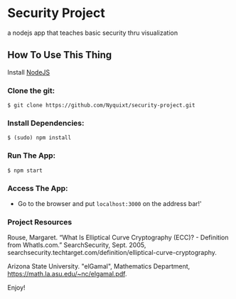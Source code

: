 # Security Project
a nodejs app that teaches basic security thru visualization

## How To Use This Thing

Install [NodeJS](https://nodejs.org/en/)

### Clone the git:

  `$ git clone https://github.com/Nyquixt/security-project.git`
  
### Install Dependencies:

  `$ (sudo) npm install`
  
### Run The App:

  `$ npm start`
  
### Access The App: 

  - Go to the browser and put `localhost:3000` on the address bar!'

### Project Resources

Rouse, Margaret. “What Is Elliptical Curve Cryptography (ECC)? - Definition from WhatIs.com.” SearchSecurity, Sept. 2005, searchsecurity.techtarget.com/definition/elliptical-curve-cryptography.

Arizona State University. "elGamal", Mathematics Department, https://math.la.asu.edu/~nc/elgamal.pdf.


Enjoy!
